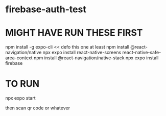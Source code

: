 # firebase-auth-test

# MIGHT HAVE RUN THESE FIRST

  npm install -g expo-cli << defo this one at least
  npm install @react-navigation/native
  npx expo install react-native-screens react-native-safe-area-context
  npm install @react-navigation/native-stack
  npx expo install firebase
  
# TO RUN

  npx expo start

then scan qr code or whatever
